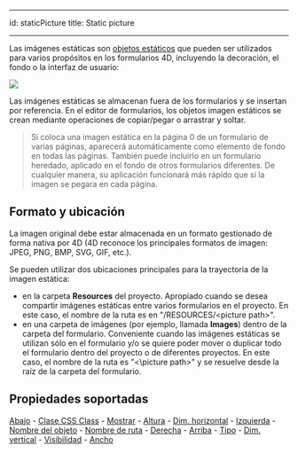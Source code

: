 - - -
id: staticPicture title: Static picture
- - -


Las imágenes estáticas son [objetos estáticos](formObjects_overview.md#active-and-static-objects) que pueden ser utilizados para varios propósitos en los formularios 4D, incluyendo la decoración, el fondo o la interfaz de usuario:

![](../assets/en/FormObjects/StaticPict.png)


Las imágenes estáticas se almacenan fuera de los formularios y se insertan por referencia. En el editor de formularios, los objetos imagen estáticos se crean mediante operaciones de copiar/pegar o arrastrar y soltar.

> Si coloca una imagen estática en la página 0 de un formulario de varias páginas, aparecerá automáticamente como elemento de fondo en todas las páginas. También puede incluirlo en un formulario heredado, aplicado en el fondo de otros formularios diferentes. De cualquier manera, su aplicación funcionará más rápido que si la imagen se pegara en cada página.



## Formato y ubicación

La imagen original debe estar almacenada en un formato gestionado de forma nativa por 4D (4D reconoce los principales formatos de imagen: JPEG, PNG, BMP, SVG, GIF, etc.).

Se pueden utilizar dos ubicaciones principales para la trayectoria de la imagen estática:

- en la carpeta **Resources** del proyecto. Apropiado cuando se desea compartir imágenes estáticas entre varios formularios en el proyecto. En este caso, el nombre de la ruta es en "/RESOURCES/\<picture path\>".
- en una carpeta de imágenes (por ejemplo, llamada **Images**) dentro de la carpeta del formulario. Conveniente cuando las imágenes estáticas se utilizan sólo en el formulario y/o se quiere poder mover o duplicar todo el formulario dentro del proyecto o de diferentes proyectos. En este caso, el nombre de la ruta es "<\picture path\>" y se resuelve desde la raíz de la carpeta del formulario.


## Propiedades soportadas

[Abajo](properties_CoordinatesAndSizing.md#bottom) - [Clase CSS Class](properties_Object.md#css-class) - [Mostrar](properties_Picture.md#display) - [Altura](properties_CoordinatesAndSizing.md#height) - [Dim. horizontal](properties_ResizingOptions.md#horizontal-sizing) - [Izquierda](properties_CoordinatesAndSizing.md#left) - [Nombre del objeto](properties_Object.md#object-name) - [Nombre de ruta](properties_Picture.md#pathname) - [Derecha](properties_CoordinatesAndSizing.md#right) - [Arriba](properties_CoordinatesAndSizing.md#top) - [Tipo](properties_Object.md#type) - [Dim. vertical](properties_ResizingOptions.md#vertical-sizing) - [Visibilidad](properties_Display.md#visibility)  - [Ancho](properties_CoordinatesAndSizing.md#width)
